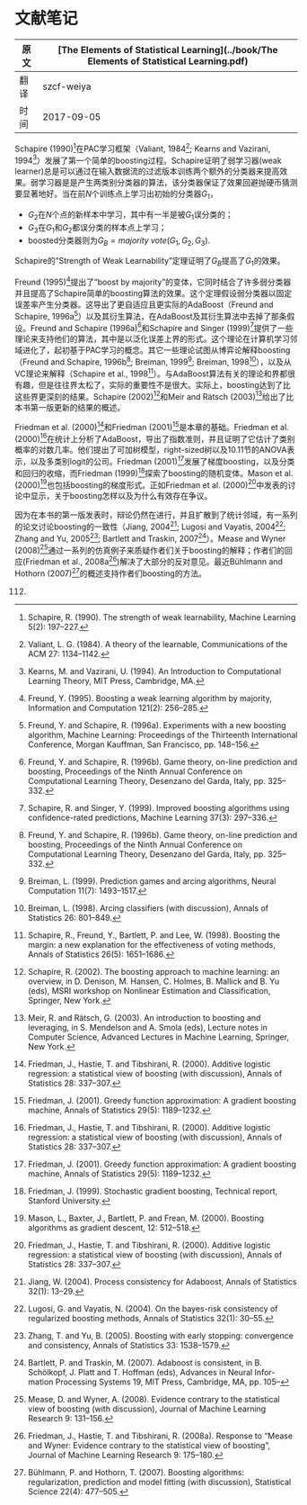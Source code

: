 # 文献笔记

| 原文   | [The Elements of Statistical Learning](../book/The Elements of Statistical Learning.pdf) |
| ---- | ---------------------------------------- |
| 翻译   | szcf-weiya                               |
| 时间   | 2017-09-05                               |

Schapire (1990)[^1]在PAC学习框架（Valiant, 1984[^2]; Kearns and Vazirani, 1994[^3]）发展了第一个简单的boosting过程。Schapire证明了弱学习器(weak learner)总是可以通过在输入数据流的过滤版本训练两个额外的分类器来提高效果。弱学习器是是产生两类别分类器的算法，该分类器保证了效果回避抛硬币猜测要显著地好。当在前$N$个训练点上学习出初始的分类器$G_1$，

- $G_2$在$N$个点的新样本中学习，其中有一半是被$G_1$误分类的；
- $G_3$在$G_1$和$G_2$都误分类的样本点上学习；
- boosted分类器则为$G_B=majority\; vote(G_1,G_2,G_3)$.

Schapire的“Strength of Weak Learnability”定理证明了$G_B$提高了$G_1$的效果。

Freund (1995)[^4]提出了“boost by majority”的变体，它同时结合了许多弱分类器并且提高了Schapire简单的boosting算法的效果。<!--这个定理对要求弱分类器以固定误差率产生的分类器的算法都支持。-->这个定理假设弱分类器以固定误差率产生分类器。这导出了更自适应且更实际的AdaBoost（Freund and Schapire, 1996a[^5]）以及其衍生算法，在AdaBoost及其衍生算法中去掉了那条假设。Freund and Schapire (1996a)[^6]和Schapire and Singer (1999)[^7]提供了一些理论来支持他们的算法，其中是以泛化误差上界的形式。这个理论在计算机学习邻域进化了，起初基于PAC学习的概念。其它一些理论试图从博弈论解释boosting（Freund and Schapire, 1996b[^6]; Breiman, 1999[^9]; Breiman, 1998[^10]），以及从VC理论来解释（Schapire et al., 1998[^11]）。与AdaBoost算法有关的理论和界都很有趣，但是往往界太松了，实际的重要性不是很大。实际上，boosting达到了比这些界更深刻的结果。Schapire (2002)[^12]和Meir and Rätsch (2003)[^13]给出了比本书第一版更新的结果的概述。

Friedman et al. (2000)[^16]和Friedman (2001)[^15]是本章的基础。Friedman et al. (2000)[^16]在统计上分析了AdaBoost，导出了指数准则，并且证明了它估计了类别概率的对数几率。他们提出了可加树模型，right-sized树以及10.11节的ANOVA表示，以及多类别logit的公司。Friedman (2001)[^17]发展了梯度boosting，以及分类和回归的收缩，而Friedman (1999)[^18]探索了boosting的随机变体。Mason et al. (2000)[^19]也包括boosting的梯度形式。正如Friedman et al. (2000)[^20]中发表的讨论中显示，关于boosting怎样以及为什么有效存在争议。

因为在本书的第一版发表时，辩论仍然在进行，并且扩散到了统计邻域，有一系列的论文讨论boosting的一致性（Jiang, 2004[^21]; Lugosi and Vayatis, 2004[^22]; Zhang and Yu, 2005[^23]; Bartlett and Traskin, 2007[^24]）。Mease and Wyner (2008)[^25]通过一系列的仿真例子来质疑作者们关于boosting的解释；作者们的回应(Friedman et al., 2008a[^26])解决了大部分的反对意见。最近Bühlmann and Hothorn (2007)[^27]的概述支持作者们boosting的方法。

[^1]: Schapire, R. (1990). The strength of weak learnability, Machine Learning 5(2): 197–227.
[^2]: Valiant, L. G. (1984). A theory of the learnable, Communications of the ACM 27: 1134–1142.
[^3]: Kearns, M. and Vazirani, U. (1994). An Introduction to Computational Learning Theory, MIT Press, Cambridge, MA.
[^4]: Freund, Y. (1995). Boosting a weak learning algorithm by majority, Information and Computation 121(2): 256–285.
[^5]: Freund, Y. and Schapire, R. (1996a). Experiments with a new boosting algorithm, Machine Learning: Proceedings of the Thirteenth International Conference, Morgan Kauffman, San Francisco, pp. 148–156.
[^6]: Freund, Y. and Schapire, R. (1996b). Game theory, on-line prediction and boosting, Proceedings of the Ninth Annual Conference on Computational Learning Theory, Desenzano del Garda, Italy, pp. 325–332.
[^7]: Schapire, R. and Singer, Y. (1999). Improved boosting algorithms using confidence-rated predictions, Machine Learning 37(3): 297–336.
[^9]: Breiman, L. (1999). Prediction games and arcing algorithms, Neural Computation 11(7): 1493–1517.
[^10]: Breiman, L. (1998). Arcing classifiers (with discussion), Annals of Statistics 26: 801–849.
[^11]: Schapire, R., Freund, Y., Bartlett, P. and Lee, W. (1998). Boosting the margin: a new explanation for the effectiveness of voting methods, Annals of Statistics 26(5): 1651–1686.
[^12]: Schapire, R. (2002). The boosting approach to machine learning: an overview, in D. Denison, M. Hansen, C. Holmes, B. Mallick and B. Yu (eds), MSRI workshop on Nonlinear Estimation and Classification, Springer, New York.
[^13]: Meir, R. and Rätsch, G. (2003). An introduction to boosting and leveraging, in S. Mendelson and A. Smola (eds), Lecture notes in Computer Science, Advanced Lectures in Machine Learning, Springer, New York.
[^15]: Friedman, J. (2001). Greedy function approximation: A gradient boosting machine, Annals of Statistics 29(5): 1189–1232.
[^16]: Friedman, J., Hastie, T. and Tibshirani, R. (2000). Additive logistic regression: a statistical view of boosting (with discussion), Annals of Statistics 28: 337–307.
[^17]: Friedman, J. (2001). Greedy function approximation: A gradient boosting machine, Annals of Statistics 29(5): 1189–1232.
[^18]: Friedman, J. (1999). Stochastic gradient boosting, Technical report, Stanford University.
[^19]: Mason, L., Baxter, J., Bartlett, P. and Frean, M. (2000). Boosting algorithms as gradient descent, 12: 512–518.
[^20]: Friedman, J., Hastie, T. and Tibshirani, R. (2000). Additive logistic regression: a statistical view of boosting (with discussion), Annals of Statistics 28: 337–307.
[^21]: Jiang, W. (2004). Process consistency for Adaboost, Annals of Statistics 32(1): 13–29.
[^22]: Lugosi, G. and Vayatis, N. (2004). On the bayes-risk consistency of regularized boosting methods, Annals of Statistics 32(1): 30–55.
[^23]: Zhang, T. and Yu, B. (2005). Boosting with early stopping: convergence and consistency, Annals of Statistics 33: 1538–1579.
[^24]: Bartlett, P. and Traskin, M. (2007). Adaboost is consistent, in
B. Schölkopf, J. Platt and T. Hoffman (eds), Advances in Neural Infor-
mation Processing Systems 19, MIT Press, Cambridge, MA, pp. 105–
112.
[^25]: Mease, D. and Wyner, A. (2008). Evidence contrary to the statistical view of boosting (with discussion), Journal of Machine Learning Research 9: 131–156.
[^26]: Friedman, J., Hastie, T. and Tibshirani, R. (2008a). Response to “Mease and Wyner: Evidence contrary to the statistical view of boosting”, Journal of Machine Learning Research 9: 175–180.
[^27]: Bühlmann, P. and Hothorn, T. (2007). Boosting algorithms: regularization, prediction and model fitting (with discussion), Statistical Science 22(4): 477–505.
